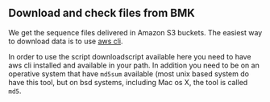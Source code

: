 ## Download and check files from BMK
We get the sequence files delivered in Amazon S3 buckets. The easiest way to download data is to use [aws cli](https://aws.amazon.com/cli/).

In order to use the script downloadscript available here you need to have aws cli installed and available in your path. In addition you need to be on an operative system that have `md5sum` available (most unix based system do have this tool, but on bsd systems, including Mac os X, the tool is called `md5`.

